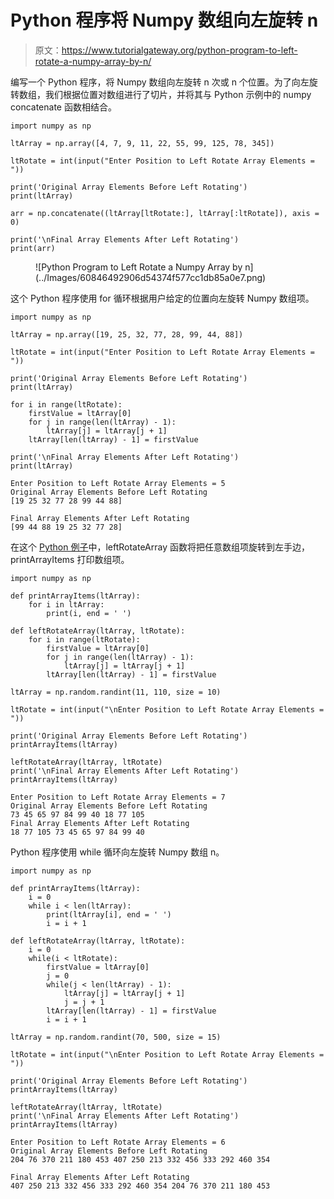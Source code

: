 # Python 程序将 Numpy 数组向左旋转 n

> 原文：<https://www.tutorialgateway.org/python-program-to-left-rotate-a-numpy-array-by-n/>

编写一个 Python 程序，将 Numpy 数组向左旋转 n 次或 n 个位置。为了向左旋转数组，我们根据位置对数组进行了切片，并将其与 Python 示例中的 numpy concatenate 函数相结合。

```
import numpy as np

ltArray = np.array([4, 7, 9, 11, 22, 55, 99, 125, 78, 345])

ltRotate = int(input("Enter Position to Left Rotate Array Elements = "))

print('Original Array Elements Before Left Rotating')
print(ltArray)

arr = np.concatenate((ltArray[ltRotate:], ltArray[:ltRotate]), axis = 0)

print('\nFinal Array Elements After Left Rotating')
print(arr)
```

<figure class="wp-block-image size-large">![Python Program to Left Rotate a Numpy Array by n](../Images/60846492906d54374f577cc1db85a0e7.png)</figure>

这个 Python 程序使用 for 循环根据用户给定的位置向左旋转 Numpy 数组项。

```
import numpy as np

ltArray = np.array([19, 25, 32, 77, 28, 99, 44, 88])

ltRotate = int(input("Enter Position to Left Rotate Array Elements = "))

print('Original Array Elements Before Left Rotating')
print(ltArray)

for i in range(ltRotate):
    firstValue = ltArray[0]
    for j in range(len(ltArray) - 1):
        ltArray[j] = ltArray[j + 1]
    ltArray[len(ltArray) - 1] = firstValue

print('\nFinal Array Elements After Left Rotating')
print(ltArray)
```

```
Enter Position to Left Rotate Array Elements = 5
Original Array Elements Before Left Rotating
[19 25 32 77 28 99 44 88]

Final Array Elements After Left Rotating
[99 44 88 19 25 32 77 28]
```

在这个 [Python 例子](https://www.tutorialgateway.org/python-programming-examples/)中，leftRotateArray 函数将把任意数组项旋转到左手边，printArrayItems 打印数组项。

```
import numpy as np

def printArrayItems(ltArray):
    for i in ltArray:
        print(i, end = ' ')

def leftRotateArray(ltArray, ltRotate):
    for i in range(ltRotate):
        firstValue = ltArray[0]
        for j in range(len(ltArray) - 1):
            ltArray[j] = ltArray[j + 1]
        ltArray[len(ltArray) - 1] = firstValue

ltArray = np.random.randint(11, 110, size = 10)

ltRotate = int(input("\nEnter Position to Left Rotate Array Elements = "))

print('Original Array Elements Before Left Rotating')
printArrayItems(ltArray)

leftRotateArray(ltArray, ltRotate)
print('\nFinal Array Elements After Left Rotating')
printArrayItems(ltArray)
```

```
Enter Position to Left Rotate Array Elements = 7
Original Array Elements Before Left Rotating
73 45 65 97 84 99 40 18 77 105 
Final Array Elements After Left Rotating
18 77 105 73 45 65 97 84 99 40 
```

Python 程序使用 while 循环向左旋转 Numpy 数组 n。

```
import numpy as np

def printArrayItems(ltArray):
    i = 0
    while i < len(ltArray):
        print(ltArray[i], end = ' ')
        i = i + 1

def leftRotateArray(ltArray, ltRotate):
    i = 0
    while(i < ltRotate):
        firstValue = ltArray[0]
        j = 0
        while(j < len(ltArray) - 1):
            ltArray[j] = ltArray[j + 1]
            j = j + 1
        ltArray[len(ltArray) - 1] = firstValue
        i = i + 1

ltArray = np.random.randint(70, 500, size = 15)

ltRotate = int(input("\nEnter Position to Left Rotate Array Elements = "))

print('Original Array Elements Before Left Rotating')
printArrayItems(ltArray)

leftRotateArray(ltArray, ltRotate)
print('\nFinal Array Elements After Left Rotating')
printArrayItems(ltArray)
```

```
Enter Position to Left Rotate Array Elements = 6
Original Array Elements Before Left Rotating
204 76 370 211 180 453 407 250 213 332 456 333 292 460 354 

Final Array Elements After Left Rotating
407 250 213 332 456 333 292 460 354 204 76 370 211 180 453 
```